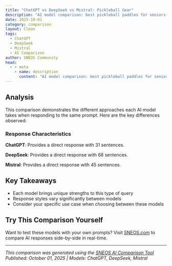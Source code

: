 ```yaml
---
title: "ChatGPT vs DeepSeek vs Mistral: Pickleball Gear"
description: "AI model comparison: best pickleball paddles for seniors..."
date: 2025-10-01
category: comparison
layout: Clean
tags:
  - ChatGPT
  - DeepSeek
  - Mistral
  - AI Comparison
author: SNEOS Community
head:
  - - meta
    - name: description
      content: "AI model comparison: best pickleball paddles for seniors..."
---
```


<ChatComparison
  title="ChatGPT vs DeepSeek vs Mistral: Pickleball Gear"
  prompt="best pickleball paddles for seniors"
  :responses='{
    "ChatGPT": "When choosing the best pickleball paddles for seniors, it\u0027s important to consider factors such as lightweight design, larger sweet spot, comfortable grip, and good control to reduce strain and enhance playability. Here are some of the best pickleball paddles that are well-suited for seniors:\n\n### 1. **Selkirk Amped S2 X5 FiberFlex Paddle**\n- **Weight:** 7.8 \u2013 8.2 ounces (light to medium weight)\n- **Features:** Large sweet spot, balanced weight, and excellent control.\n- **Why it\u2019s good for seniors:** It\u2019s lightweight and has a comfortable grip to minimize wrist strain, with a design focused on control and finesse rather than power.\n\n### 2. **ONIX Z5 Graphite Paddle**\n- **Weight:** Around 7.5 \u2013 8.2 ounces\n- **Features:** Graphite face for touch and control, Nomex honeycomb core for durability.\n- **Why it\u2019s good for seniors:** Lightweight with a comfortable handle, offering great maneuverability without sacrificing power.\n\n### 3. **Paddletek Tempest Wave Pro**\n- **Weight:** About 7.8 ounces\n- **Features:** Polymer core absorbing vibrations, excellent control and touch.\n- **Why it\u2019s good for seniors:** Reduced vibration helps prevent strain and injuries, while the paddle is light enough for easy swing.\n\n### 4. **Engage Encore Pro**\n- **Weight:** Around 7.6 \u2013 7.9 ounces\n- **Features:** Textured surface for spin, large sweet spot, control-oriented design.\n- **Why it\u2019s good for seniors:** Its design enhances precision and reduces effort for better control during play.\n\n### 5. **HEAD Radical Elite Paddle**\n- **Weight:** Approximately 7.9 ounces\n- **Features:** Comfortable grip, balanced weight distribution.\n- **Why it\u2019s good for seniors:** Provides good control without being too heavy, reducing joint stress.\n\n---\n\n### Tips for Seniors Picking a Paddle:\n- **Weight:** Opt for paddles between 7.5 to 8 ounces to reduce strain.\n- **Grip Size:** Choose a comfortable grip size, generally between 4 to 4.25 inches.\n- **Material:** Look for paddles with polymer cores and graphite or composite faces for a softer feel.\n- **Vibration Dampening:** Paddles with vibration reduction help protect wrists and elbows.\n\nWould you like recommendations tailored to a specific budget or style of play?",
    "DeepSeek": "Of course! Finding the right pickleball paddle is crucial for seniors, as the right choice can enhance performance, reduce strain, and make the game more enjoyable. The key priorities for a senior player are typically **power, comfort, control, and reducing joint stress.**\n\nHere is a breakdown of the best pickleball paddles for seniors, categorized by what they excel at.\n\n### Key Features for Seniors to Look For:\n\n*   **Lighter Weight (7.2 - 7.8 oz):** A lighter paddle is easier to maneuver, reduces fatigue, and puts less strain on the shoulder and elbow.\n*   **Larger Grip Circumference (4 1/4\u0022 or more):** A larger grip can help prevent over-squeezing, which leads to arm fatigue and tennis/golfer\u0027s elbow. It\u0027s also more comfortable for those with arthritis or hand strength issues.\n*   **Cushioned Grip or Overgrip:** Extra cushioning absorbs vibration and provides more comfort.\n*   **\u0022Control\u0022 or \u0022Soft Game\u0022 Focus:** Paddles with a thicker core (often 16mm) and a control-oriented face (like raw carbon fiber) are excellent for dinking, drop shots, and placement, which are strengths of many senior players.\n*   **Reduced Vibration:** Look for paddles with built-in vibration-dampening technology.\n\n---\n\n### Top Picks for Senior Pickleball Players\n\n#### 1. Best All-Around \u0026 For Control: Selkirk Vanguard Power Air Invikta\n*   **Why it\u0027s great for seniors:** While used by pros, its raw carbon fiber face offers exceptional control for soft shots and dinking. The \u0022Air\u0022 core technology makes it surprisingly light and maneuverable without sacrificing stability. The larger grip sizes available are a major plus.\n*   **Best for:** The senior player who has developed a strong soft game and values precision and touch over raw power.\n*   **Considerations:** It\u0027s a premium, higher-priced paddle.\n\n#### 2. Best for Power \u0026 Ease of Use: Joola Ben Johns Hyperion CFS 16\n*   **Why it\u0027s great for seniors:** This paddle provides excellent power with minimal effort, thanks to its carbon-friction surface and responsive core. It has a comfortable, well-cushioned grip and a balanced feel that is forgiving and easy to swing.\n*   **Best for:** Seniors who want a powerful paddle that doesn\u0027t feel heavy or cumbersome, helping them generate pace without a big swing.\n*   **Considerations:** Can be powerful, so touch shots require a bit more finesse.\n\n#### 3. Best for Comfort \u0026 Reducing Vibration: ProKennex Kinetic Pro Speed II\n*   **Why it\u0027s great for seniors:** This is the **gold standard for arm comfort**. ProKennex\u0027s unique Kinetic technology uses moving weights inside the paddle frame to absorb shock and vibration. If you have tennis elbow, shoulder issues, or arthritis, this is the paddle to get.\n*   **Best for:** Any senior prioritizing joint health and comfort above all else.\n*   **Considerations:** The technology makes it slightly head-heavier than other light paddles, but the arm protection is worth it.\n\n#### 4. Best Lightweight \u0026 Maneuverable: Onix Z5\n*   **Why it\u0027s great for seniors:** A classic, widely available, and affordable paddle. The Z5 is very lightweight and has a large \u0022sweet spot,\u0022 making it extremely forgiving. It\u0027s a fantastic paddle for beginners and intermediates who want something easy to handle.\n*   **Best for:** Seniors new to the game or those who want a reliable, lightweight, and budget-friendly option.\n*   **Considerations:** The grip can be thin for some; adding an overgrip is highly recommended.\n\n#### 5. Best for a Larger Sweet Spot: Engage Pursuit MX 6.0\n*   **Why it\u0027s great for seniors:** Engage\u0027s \u0022Re-Control\u0022 surface texture provides great spin and control. The MX (Mixed) shape offers a large sweet spot, which is forgiving on off-center hits. It\u0027s a very balanced paddle that does everything well\u2014power, control, and comfort.\n*   **Best for:** The senior player looking for a versatile, forgiving paddle that enhances consistency.\n\n---\n\n### Paddle Selection Guide for Seniors\n\n| Priority | Recommended Paddle Type | Why? | Example Models |\n| :--- | :--- | :--- | :--- |\n| **Arm/Elbow Comfort** | Lightweight with Vibration Dampening | Reduces shock to the joints, preventing pain and fatigue. | **ProKennex Kinetic Series**, Vatic Flash, most paddles with a polymer core. |\n| **Easy Power** | Lightweight, Power-Oriented Face | Helps generate pace without a big, strenuous swing. | **Joola Ben Johns Hyperion**, Selkirk SLK Halo, Franklin Signature. |\n| **Control \u0026 Touch** | Thicker Core (16mm), Raw Carbon Fiber | Excellent for the soft game (dinks, drops) and precise placement. | **Selkirk Vanguard/Epic series**, Engage Pursuit/Encore, Six Zero DBD. |\n| **Forgiveness** | Larger Paddle Shape (Widebody) | A larger sweet spot means more consistent shots even when you don\u0027t hit the center. | **Onix Z5**, Engage Pursuit EX, Gearbox CX14. |\n| **Budget-Friendly** | Value-focused from Reputable Brands | Great performance without the high-end price tag. | **Onix Z5**, SLK by Selkirk, Niupipo paddles on Amazon. |\n\n### Final Tips Before You Buy:\n\n1.  **Get the Right Grip Size:** This is critical. Use a ruler to measure from the tip of your ring finger to the bottom lateral crease in your palm. A grip that\u0027s too small forces you to squeeze too hard. **When in doubt, go slightly larger.**\n2.  **Add an Overgrip:** A good overgrip (like Tourna Grip or Yonex Super Grap) is an inexpensive way to add cushion, absorb sweat, and slightly increase grip size.\n3.  **Demo if Possible:** Many local pickleball stores or clubs have demo programs. Trying a paddle for 15 minutes can tell you more than any review.\n4.  **Don\u0027t Overlook Weight:** Stick to the **light to mid-weight range (7.2 - 8.0 oz)**. A heavy paddle can be tiring and hard on the arm.\n\nUltimately, the \u0022best\u0022 paddle is the one that feels comfortable in your hand, doesn\u0027t cause pain, and helps you play your best game. Enjoy your time on the court",
    "Mistral": "Choosing the best pickleball paddle for seniors involves considering factors like weight, grip size, and overall comfort. Here are some highly recommended paddles that are well-suited for senior players:\n\n1. **Selkirk Amped S2 X5 FiberFlex**:\n   - **Weight**: Midweight (7.4-8.3 oz)\n   - **Grip Size**: 4.25\u0022\n   - **Features**: Large sweet spot, excellent control, and a comfortable grip.\n\n2. **Paddletek Tempest Wave Pro**:\n   - **Weight**: Midweight (7.6-8.0 oz)\n   - **Grip Size**: 4.25\u0022\n   - **Features**: Good balance of power and control, vibration dampening technology.\n\n3. **Onix Z5 Graphite**:\n   - **Weight**: Midweight (7.5-8.2 oz)\n   - **Grip Size**: 4.25\u0022\n   - **Features**: Wide body shape for a larger sweet spot, good control and touch.\n\n4. **GAMMA Sports 2.0**:\n   - **Weight**: Midweight (7.6 oz)\n   - **Grip Size**: 4.25\u0022\n   - **Features**: Textured graphite face for better spin, comfortable grip.\n\n5. **HEAD Radical Pro**:\n   - **Weight**: Midweight (7.9 oz)\n   - **Grip Size**: 4.25\u0022\n   - **Features**: Ergonomic grip, good balance of power and control.\n\n6. **Engage Encore Pro**:\n   - **Weight**: Midweight (7.8-8.3 oz)\n   - **Grip Size**: 4.25\u0022\n   - **Features**: Specialized skin for better control and spin, comfortable grip.\n\n7. **Prince Response Pro**:\n   - **Weight**: Midweight (7.7-8.1 oz)\n   - **Grip Size**: 4.25\u0022\n   - **Features**: Textured surface for spin, good balance of power and control.\n\n### Key Considerations:\n- **Weight**: Midweight paddles (7.5-8.5 oz) are generally preferred for their balance of power and control.\n- **Grip Size**: A 4.25\u0022 grip size is standard and comfortable for most players, but some seniors might prefer a smaller grip for better control.\n- **Comfort**: Look for paddles with vibration dampening technology and ergonomic grips to reduce strain on the wrist and arm.\n- **Sweet Spot**: A larger sweet spot can help with consistency and forgiveness, which is beneficial for seniors.\n\n### Additional Tips:\n- **Try Before You Buy**: If possible, try out different paddles at a local club or store to see which one feels best.\n- **Consult a Pro**: Consider getting advice from a pickleball coach or experienced player who can help you find the right paddle based on your playing style and needs.\n\nBy considering these factors and recommendations, you can find a pickleball paddle that enhances your game and provides a comfortable playing experience."
  }'
  published-date="17:38"
/>

## Analysis

This comparison demonstrates the different approaches each AI model takes when responding to the same prompt. Here are the key differences observed:

### Response Characteristics

**ChatGPT**: Provides a direct response with 31 sentences. 

**DeepSeek**: Provides a direct response with 68 sentences. 

**Mistral**: Provides a direct response with 45 sentences. 

## Key Takeaways

- Each model brings unique strengths to this type of query
- Response styles vary significantly between models
- Consider your specific use case when choosing between these models

## Try This Comparison Yourself

Want to test these models with your own prompts? Visit [SNEOS.com](https://sneos.com) to compare AI responses side-by-side in real-time.

---

*This comparison was generated using the [SNEOS AI Comparison Tool](https://sneos.com)*
*Published: October 01, 2025 | Models: ChatGPT, DeepSeek, Mistral*
